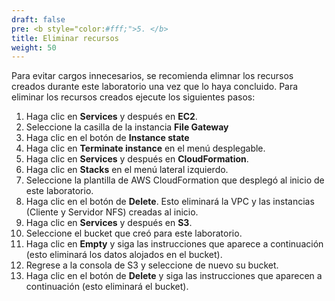 ```yaml
---
draft: false
pre: <b style="color:#fff;">5. </b>
title: Eliminar recursos
weight: 50
---
```

Para evitar cargos innecesarios, se recomienda elimnar los recursos creados durante este laboratorio una vez que lo haya concluido. Para eliminar los recursos creados ejecute los siguientes pasos:

1. Haga clic en **Services** y después en **EC2**.
2. Seleccione la casilla de la instancia **File Gateway**
3. Haga clic en el botón de **Instance state**
4. Haga clic en **Terminate instance** en el menú desplegable.
5. Haga clic en **Services** y después en **CloudFormation**.
6. Haga clic en **Stacks** en el menú lateral izquierdo.
7. Seleccione la plantilla de AWS CloudFormation que desplegó al inicio de este laboratorio.
8. Haga clic en el botón de **Delete**. Esto eliminará la VPC y las instancias (Cliente y Servidor NFS) creadas al inicio.
9. Haga clic en **Services** y después en **S3**.
10. Seleccione el bucket que creó para este laboratorio.
11. Haga clic en **Empty** y siga las instrucciones que aparece a continuación (esto eliminará los datos alojados en el bucket).
12. Regrese a la consola de S3 y seleccione de nuevo su bucket.
13. Haga clic en el botón de **Delete** y siga las instrucciones que aparecen a continuación (esto eliminará el bucket).